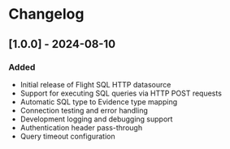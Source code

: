 # Changelog

## [1.0.0] - 2024-08-10

### Added
- Initial release of Flight SQL HTTP datasource
- Support for executing SQL queries via HTTP POST requests
- Automatic SQL type to Evidence type mapping
- Connection testing and error handling
- Development logging and debugging support
- Authentication header pass-through
- Query timeout configuration